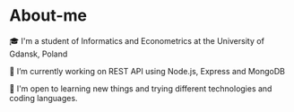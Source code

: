 # About-me
🎓 I'm a student of Informatics and Econometrics at the University of Gdansk, Poland

🚧 I’m currently working on REST API using Node.js, Express and MongoDB

🐧 I'm open to learning new things and trying different technologies and coding languages.
